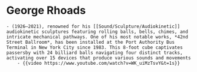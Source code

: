 # George Rhoads
	- (1926–2021), renowned for his [[Sound/Sculpture/Audiokinetic]] audiokinetic sculptures featuring rolling balls, bells, chimes, and intricate mechanical pathways. One of his most notable works, *42nd Street Ballroom*, has been installed at the Port Authority Bus Terminal in New York City since 1983. This 8-foot cube captivates passersby with 24 billiard balls navigating four distinct tracks, activating over 15 devices that produce various sounds and movements
		- {{video https://www.youtube.com/watch?v=WK_uiMzTsvY&t=1s}}